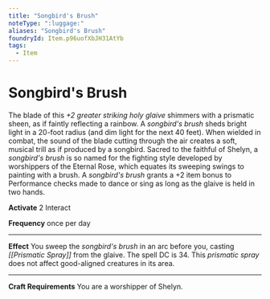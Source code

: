 ```yaml
---
title: "Songbird's Brush"
noteType: ":luggage:"
aliases: "Songbird's Brush"
foundryId: Item.p96uofXbJH31AtYb
tags:
  - Item
---
```


# Songbird's Brush

The blade of this _+2 greater striking holy glaive_ shimmers with a prismatic sheen, as if faintly reflecting a rainbow. A _songbird's brush_ sheds bright light in a 20-foot radius (and dim light for the next 40 feet). When wielded in combat, the sound of the blade cutting through the air creates a soft, musical trill as if produced by a songbird. Sacred to the faithful of Shelyn, a _songbird's brush_ is so named for the fighting style developed by worshippers of the Eternal Rose, which equates its sweeping swings to painting with a brush. A _songbird's brush_ grants a +2 item bonus to Performance checks made to dance or sing as long as the glaive is held in two hands.

**Activate** 2 Interact

**Frequency** once per day

* * *

**Effect** You sweep the _songbird's brush_ in an arc before you, casting _[[Prismatic Spray]]_ from the glaive. The spell DC is 34. This _prismatic spray_ does not affect good-aligned creatures in its area.

* * *

**Craft Requirements** You are a worshipper of Shelyn.
